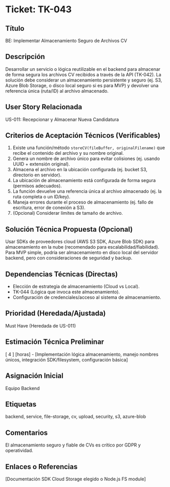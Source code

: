 # Ticket: TK-043

## Título
BE: Implementar Almacenamiento Seguro de Archivos CV

## Descripción
Desarrollar un servicio o lógica reutilizable en el backend para almacenar de forma segura los archivos CV recibidos a través de la API (TK-042). La solución debe considerar un almacenamiento persistente y seguro (ej. S3, Azure Blob Storage, o disco local seguro si es para MVP) y devolver una referencia única (ruta/ID) al archivo almacenado.

## User Story Relacionada
US-011: Recepcionar y Almacenar Nueva Candidatura

## Criterios de Aceptación Técnicos (Verificables)
1.  Existe una función/método `storeCV(fileBuffer, originalFilename)` que recibe el contenido del archivo y su nombre original.
2.  Genera un nombre de archivo único para evitar colisiones (ej. usando UUID + extensión original).
3.  Almacena el archivo en la ubicación configurada (ej. bucket S3, directorio en servidor).
4.  La ubicación de almacenamiento está configurada de forma segura (permisos adecuados).
5.  La función devuelve una referencia única al archivo almacenado (ej. la ruta completa o un ID/key).
6.  Maneja errores durante el proceso de almacenamiento (ej. fallo de escritura, error de conexión a S3).
7.  (Opcional) Considerar límites de tamaño de archivo.

## Solución Técnica Propuesta (Opcional)
Usar SDKs de proveedores cloud (AWS S3 SDK, Azure Blob SDK) para almacenamiento en la nube (recomendado para escalabilidad/fiabilidad). Para MVP simple, podría ser almacenamiento en disco local del servidor backend, pero con consideraciones de seguridad y backup.

## Dependencias Técnicas (Directas)
* Elección de estrategia de almacenamiento (Cloud vs Local).
* TK-044 (Lógica que invoca este almacenamiento).
* Configuración de credenciales/acceso al sistema de almacenamiento.

## Prioridad (Heredada/Ajustada)
Must Have (Heredada de US-011)

## Estimación Técnica Preliminar
[ 4 ] [horas] - [Implementación lógica almacenamiento, manejo nombres únicos, integración SDK/filesystem, configuración básica]

## Asignación Inicial
Equipo Backend

## Etiquetas
backend, service, file-storage, cv, upload, security, s3, azure-blob

## Comentarios
El almacenamiento seguro y fiable de CVs es crítico por GDPR y operatividad.

## Enlaces o Referencias
[Documentación SDK Cloud Storage elegido o Node.js FS module]